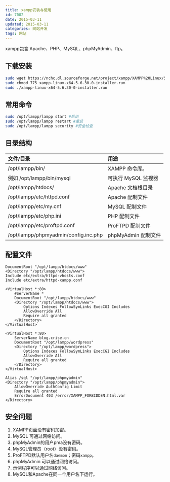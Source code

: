 ```yaml
---
title: xampp安装与使用
id: 7002
date: 2015-03-11
updated: 2015-03-11
categories: 网站开发
tags: 网站
---
```


xampp包含 Apache、PHP、MySQL、phpMyAdmin、ftp。
<!--more-->
## 下载安装
```bash
sudo wget https://nchc.dl.sourceforge.net/project/xampp/XAMPP%20Linux/5.6.30/xampp-linux-x64-5.6.30-0-installer.run
sudo chmod 775 xampp-linux-x64-5.6.30-0-installer.run
sudo ./xampp-linux-x64-5.6.30-0-installer.run
```

## 常用命令
```bash
sudo /opt/lampp/lampp start #启动
sudo /opt/lampp/lampp restart #重启
sudo /opt/lampp/lampp security #安全检查
```

## 目录结构
文件/目录                            |用途
:------------------------------------|:--------
/opt/lampp/bin/	                     | XAMPP 命令库。
例如 /opt/lampp/bin/mysql            | 可执行 MySQL 监视器
/opt/lampp/htdocs/	                 | Apache 文档根目录
/opt/lampp/etc/httpd.conf	           | Apache 配制文件
/opt/lampp/etc/my.cnf	               | MySQL 配制文件
/opt/lampp/etc/php.ini	             | PHP 配制文件
/opt/lampp/etc/proftpd.conf	         | ProFTPD 配制文件
/opt/lampp/phpmyadmin/config.inc.php | phpMyAdmin 配制文件

## 配置文件
```apacheconf /opt/lampp/etc/httpd.conf
DocumentRoot "/opt/lampp/htdocs/www"
<Directory "/opt/lampp/htdocs/www">
Include etc/extra/httpd-vhosts.conf
Include etc/extra/httpd-xampp.conf
```
```apacheconf /opt/lampp/etc/extra/httpd-vhosts.conf
<VirtualHost *:80>
    #ServerName *
    DocumentRoot "/opt/lampp/htdocs/www"
    <Directory "/opt/lampp/htdocs/www">
        Options Indexes FollowSymLinks ExecCGI Includes
        AllowOverride All
        Require all granted
    </Directory>
</VirtualHost>

<VirtualHost *:80>
    ServerName blog.crise.cn
    DocumentRoot "/opt/lampp/wordpress"
    <Directory "/opt/lampp/wordpress">
        Options Indexes FollowSymLinks ExecCGI Includes
        AllowOverride All
        Require all granted
    </Directory>
</VirtualHost>
```
```apacheconf /opt/lampp/etc/extra/httpd-xampp.conf
Alias /sql "/opt/lampp/phpmyadmin"
<Directory "/opt/lampp/phpmyadmin">
    AllowOverride AuthConfig Limit
    Require all granted
    ErrorDocument 403 /error/XAMPP_FORBIDDEN.html.var
</Directory>
```
## 安全问题
1. XAMPP页面没有密码加密。
2. MySQL 可通过网络访问。
3. phpMyAdmin的用户pma没有密码。
4. MySQL管理员（root）没有密码。
5. ProFTPD默认用户名`daemon`；密码`xampp`。
6. phpMyAdmin 可以通过网络访问。
7. 示例程序可以通过网络访问。
8. MySQL和Apache在同一个用户名下运行。
